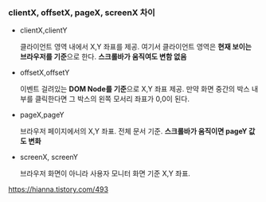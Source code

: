 ### **clientX, offsetX, pageX, screenX 차이**

- clientX,clientY

  클라이언트 영역 내에서 X,Y 좌표를 제공. 여기서 클라이언트 영역은 **현재 보이는** **브라우저를 기준**으로 한다. **스크롤바가 움직여도 변함 없음**

- offsetX,offsetY

  이벤트 걸려있는 **DOM Node를 기준**으로 X,Y 좌표 제공. 만약 화면 중간의 박스 내부를 클릭한다면 그 박스의 왼쪽 모서리 좌표가 0,0이 된다.

- pageX,pageY

  브라우저 페이지에서의 X,Y 좌표. 전체 문서 기준. **스크롤바가 움직이면 pageY 값도 변화**

- screenX, screenY

  브라우저 화면이 아니라 사용자 모니터 화면 기준 X,Y 좌표.

https://hianna.tistory.com/493


